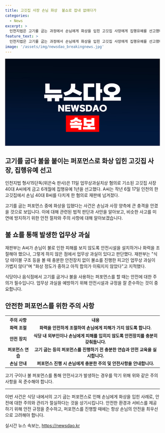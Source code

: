 ```yaml
---
title: 고깃집 사장 손님 화상  불쇼로 잡내 없애다가
categories:
  - News
excerpt: >
  인천지법은 고기를 굽는 과정에서 손님에게 화상을 입힌 고깃집 사장에게 집행유예를 선고했다. 사장은 화상을 입은 손님에게 보상금을 제공할 것으로 예상되지만, 재판부는 안전장치를 제대로 갖추지 않은 점을 비판했다. 이번 판결은 사회적 이슈가 된 고기 굽는 퍼포먼스의 안전문제에 대한 경고와 함께, 피해자에 대한 배려를 보여준 판결로 평가되고 있다.
feature_text: >
  인천지법은 고기를 굽는 과정에서 손님에게 화상을 입힌 고깃집 사장에게 집행유예를 선고했다. 사장은 화상을 입은 손님에게 보상금을 제공할 것으로 예상되지만, 재판부는 안전장치를 제대로 갖추지 않은 점을 비판했다. 이번 판결은 사회적 이슈가 된 고기 굽는 퍼포먼스의 안전문제에 대한 경고와 함께, 피해자에 대한 배려를 보여준 판결로 평가되고 있다.
image: '/assets/img/newsdao_breakingnews.jpg'
---
```


<p><img src="/assets/img/newsdao_breakingnews.jpg" alt="cryptoinkorea 속보" /></p>

<h2 data-ke-size="size26">고기를 굽다 불을 붙이는 퍼포먼스로 화상 입힌 고깃집 사장, 집행유예 선고</h2>

<p data-ke-size="size16">인천지법 형사15단독(위은숙 판사)은 11일 업무상과실치상 혐의로 기소된 고깃집 사장 40대 A씨에게 금고 6개월에 집행유예 1년을 선고했다. A씨는 작년 6월 17일 인천의 한 고깃집에서 손님 40대 B씨를 다치게 한 혐의로 재판에 넘겨졌다.</p>

<p data-ke-size="size16">고기를 굽는 퍼포먼스 중에 화상을 입혔다는 사건은 손님과 사장 양측에 큰 충격을 안겼을 것으로 보입니다. 이에 대해 관련된 법적 판단과 사안을 알아보고, 비슷한 사고를 미연에 방지하기 위한 안전 절차와 주의 사항에 대해 알아보겠습니다.</p>

<h2 data-ke-size="size24">불 쇼를 통해 발생한 업무상 과실</h2>

<p data-ke-size="size16">재판부는 A씨가 손님이 불로 인한 피해를 보지 않도록 안전시설을 설치하거나 화력을 조절해야 했으나, 그렇게 하지 않은 점에서 업무상 과실이 있다고 판단했다. 재판부는 "식당 테이블 구조 등을 볼 때 충분한 안전장치 없이 불쇼를 진행한 피고인 업무상 과실이 가볍지 않다"며 "화상 정도가 중하고 아직 합의가 이뤄지지 않았다"고 지적했다.</p>

<p data-ke-size="size16">식당이나 음식점에서 고기를 굽거나 불을 사용하는 퍼포먼스를 할 때는 안전에 대한 주의가 필수입니다. 업무상 과실을 예방하기 위해 안전시설과 규정을 잘 준수하는 것이 중요합니다.</p>

<h2 data-ke-size="size24">안전한 퍼포먼스를 위한 주의 사항</h2>

<table>
  <tr>
    <th>주의 사항</th>
    <th>내용</th>
  </tr>
  <tr>
    <td style="text-align: center; height: 17px;"><b>화력 조절</b></td>
    <td style="text-align: center; height: 17px;"><b>화력을 안전하게 조절하여 손님에게 피해가 가지 않도록 합니다.</b></td>
  </tr>
  <tr>
    <td style="text-align: center; height: 17px;"><b>안전 장치</b></td>
    <td style="text-align: center; height: 17px;"><b>식당 내 외부인이나 손님에게 피해를 입히지 않도록 안전장치를 충분히 갖춰둡니다.</b></td>
  </tr>
  <tr>
    <td style="text-align: center; height: 17px;"><b>퍼포먼스 연습</b></td>
    <td style="text-align: center; height: 17px;"><b>고기 굽는 등의 퍼포먼스를 진행하기 전 충분한 연습과 안전 교육을 실시합니다.</b></td>
  </tr>
  <tr>
    <td style="text-align: center; height: 17px;"><b>손님 안내</b></td>
    <td style="text-align: center; height: 17px;"><b>퍼포먼스 진행 시 손님에게 충분한 주의 및 안전사항을 안내합니다.</b></td>
  </tr>
</table>

<p data-ke-size="size16">고기 구이나 불 퍼포먼스를 통해 안전사고가 발생하는 경우를 막기 위해 위와 같은 주의 사항을 꼭 준수해야 합니다.</p>

<hr>

<p data-ke-size="size16">이번 사건은 식당 내에서의 고기 굽는 퍼포먼스로 인해 손님에게 화상을 입힌 사례로, 안전에 대한 주의와 관리가 절실하다는 것을 상기시킵니다. 안전한 환경과 서비스를 제공하기 위해 안전 규정을 준수하고, 퍼포먼스를 진행할 때에는 항상 손님의 안전을 최우선으로 고려해야 합니다.</p>
실시간 뉴스 속보는, <a href="https://newsdao.kr" rel="dofollow">https://newsdao.kr</a>


